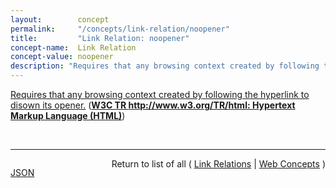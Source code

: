```yaml
---
layout:        concept
permalink:     "/concepts/link-relation/noopener"
title:         "Link Relation: noopener"
concept-name:  Link Relation
concept-value: noopener
description: "Requires that any browsing context created by following the hyperlink to disown its opener."
---
```


[Requires that any browsing context created by following the hyperlink to disown its opener.](https://www.w3.org/TR/html/links.html#link-type-nofollow "Read documentation for Link Relation &#34;noopener&#34;") (**[W3C TR http://www.w3.org/TR/html: Hypertext Markup Language (HTML)](/specs/W3C/TR/html "This specification defines the 5th major version, second minor revision of the core language of the World Wide Web: the Hypertext Markup Language (HTML). In this version, new features continue to be introduced to help Web application authors, new elements continue to be introduced based on research into prevailing authoring practices, and special attention continues to be given to defining clear conformance criteria for user agents in an effort to improve interoperability.")**)

<br/>
<hr/>

<p style="float : left"><a href="./noopener.json" title="JSON representing this particular Web Concept value">JSON</a></p>
<p style="text-align: right">Return to list of all ( <a href="../link-relation/">Link Relations</a> | <a href="../">Web Concepts</a> )</p>
